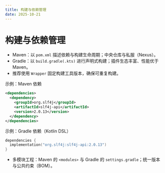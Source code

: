 ```yaml
---
title: 构建与依赖管理
date: 2025-10-21
---
```


# 构建与依赖管理

- Maven：以 `pom.xml` 描述依赖与构建生命周期；中央仓库与私服（Nexus）。
- Gradle：以 `build.gradle(.kts)` 进行声明式构建；插件生态丰富、性能优于 Maven。
- 推荐使用 `Wrapper` 固定构建工具版本，确保可重复构建。

示例：Maven 依赖

```xml
<dependencies>
  <dependency>
    <groupId>org.slf4j</groupId>
    <artifactId>slf4j-api</artifactId>
    <version>2.0.13</version>
  </dependency>
</dependencies>
```

示例：Gradle 依赖（Kotlin DSL）

```kotlin
dependencies {
  implementation("org.slf4j:slf4j-api:2.0.13")
}
```

- 多模块工程：Maven 的 `<modules>` 与 Gradle 的 `settings.gradle`；统一版本与公共约束（BOM）。